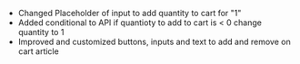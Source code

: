 + Changed Placeholder of input to add quantity to cart for "1"
+ Added conditional to API if quantioty to add to cart is < 0 change quantity to 1
+ Improved and customized buttons, inputs and text to add and remove on cart article